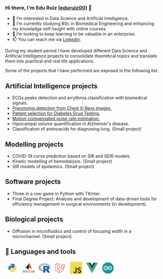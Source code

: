 ### Hi there, I'm Edu Ruiz ([eduruiz00](https://github.com/eduruiz00)) 👋


- 👀 I’m interested in Data Science and Artificial Intelligence.
- 🌱 I’m currently studying BSc in Biomedical Engineering and enhancing my knowladge self-taught with online courses.
- 🔎 I’m looking to keep learning to be valuable in an enterprise.
- 📫 You can reach me via [Linkedin](https://www.linkedin.com/in/eduard-ruiz-munne/).

During my student period I have developed different Data Science and Artificial Intelligence projects to consolidate theoretical topics and translate them into practical and real life applications.

Some of the projects that I have performed are exposed in the following list:

## Artificial Intelligence projects

- ECGs peaks detection and arrythmia classification with biomedical signals.
- [Pneumonia detection from Chest X-Rays images.](https://github.com/eduruiz00/ai-for-healthcare-nanodegree/tree/main/Pneumonia%20Detection%20from%20Chest%20X-Rays)
- [Patient selection for Diabetes Drug Testing.](https://github.com/eduruiz00/ai-for-healthcare-nanodegree/tree/main/Patient%20Selection%20for%20Diabetes%20Drug%20Testing)
- [Motion compensated pulse rate estimation.](https://github.com/eduruiz00/ai-for-healthcare-nanodegree/tree/main/Motion%20Compensated%20Pulse%20Rate%20Estimation)
- Hipocampal volume quantification in Alzheimer's disease.
- Classification of aminoacids for diagnosing lung. (Small project)

## Modelling projects
- COVID-19 curve prediction based on SIR and SEIR models.
- Kinetic modelling of hemodialysis. (Small project)
- SIR models of epidemics. (Small project)

## Software projects
- Three in a row game in Python with TKinter.
- Final Degree Project: Analysis and development of data-driven tools for efficiency management in surgical environments (in development).

## Biological projects
- Diffusion in microfluidics and control of focusing width in a microchannel. (Small project)

## 🧰 Languages and tools

<img src="https://raw.githubusercontent.com/github/explore/80688e429a7d4ef2fca1e82350fe8e3517d3494d/topics/python/python.png" alt="Python" height="40" style="vertical-align:top; margin:4px">
<img src="https://raw.githubusercontent.com/github/explore/80688e429a7d4ef2fca1e82350fe8e3517d3494d/topics/matlab/matlab.png" alt="Matlab" height="40" style="vertical-align:top; margin:4px">
<img src="https://raw.githubusercontent.com/github/explore/80688e429a7d4ef2fca1e82350fe8e3517d3494d/topics/r/r.png" alt="R" height="40" style="vertical-align:top; margin:4px">
<img src="https://raw.githubusercontent.com/github/explore/80688e429a7d4ef2fca1e82350fe8e3517d3494d/topics/laravel/laravel.png" alt="Laravel" height="40" style="vertical-align:top; margin:4px">
<img src="https://raw.githubusercontent.com/github/explore/80688e429a7d4ef2fca1e82350fe8e3517d3494d/topics/javascript/javascript.png" alt="Javascript" height="40" style="vertical-align:top; margin:4px">
<img src="https://raw.githubusercontent.com/github/explore/80688e429a7d4ef2fca1e82350fe8e3517d3494d/topics/vue/vue.png" alt="Vue JS" height="40" style="vertical-align:top; margin:4px">
<img src="https://raw.githubusercontent.com/github/explore/80688e429a7d4ef2fca1e82350fe8e3517d3494d/topics/arduino/arduino.png" alt="Arduino" height="40" style="vertical-align:top; margin:4px">
